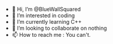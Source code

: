 - 👋 Hi, I’m @BlueWallSquared
- 👀 I’m interested in coding
- 🌱 I’m currently learning C++
- 💞️ I’m looking to collaborate on nothing
- 📫 How to reach me : You can't.

<!---
BlueWallSquared/BlueWallSquared is a ✨ special ✨ repository because its `README.md` (this file) appears on your GitHub profile.
You can click the Preview link to take a look at your changes.
--->
